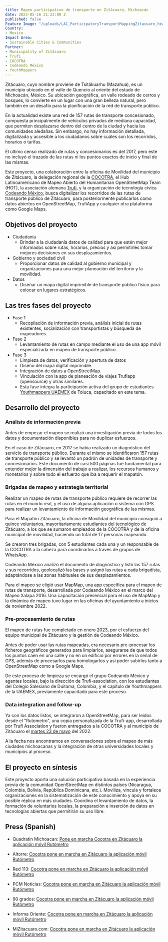 ```yaml
---
title: Mapeo participativo de transporte en Zitácuaro, Michoacán
date: 2023-05-16 21:23:00 Z
published: false
Feature Image: "/uploads/LAC_ParticipatoryTransportMappingZitacuaro_header.webp"
Country:
- Mexico
Impact Area:
- Sustainable Cities & Communities
Partner:
- Municipality of Zitácuaro
- Trufi
- COCOTRA
- Codeando México
- YouthMappers
---
```


Zitácuaro, cuyo nombre proviene de Tsitákuarhu (Mazahua), es un municipio ubicado en el valle de Quencio al oriente del estado de Michoacán, México. Su ubicación geográfica, un valle rodeado de cerros y bosques, lo convierte en un lugar con una gran belleza natural, pero también en un desafío para la planificación de la red de transporte público.

En la actualidad existe una red de 157 rutas de transporte concesionado, compuesta principalmente de vehículos privados de mediana capacidad, que permiten desplazarse dentro del centro de la ciudad y hacia las comunidades aledañas. Sin embargo, no hay información detallada, digitalizada y accesible a los ciudadanos sobre cuáles son los recorridos, horarios o tarifas.

El último censo realizado de rutas y concesionarios es del 2017, pero este no incluyó el trazado de las rutas ni los puntos exactos de inicio y final de las mismas.

Este proyecto, una colaboración entre la oficina de Movilidad del municipio de Zitácuaro, la delegación regional de la [COCOTRA](https://cocotra.michoacan.gob.mx/), el Hub Latinoamericano de Mapeo Abierto del Humanitarian OpenStreetMap Team (HOT), la asociación alemana [Trufi](https://www.trufi-association.org/), y la organización de tecnología cívica [Codeando México](http://codeandomexico.org/), busca digitalizar los recorridos de las rutas de transporte público de Zitácuaro, para posteriormente publicarlos como datos abiertos en OpenStreetMap, TrufiApp y cualquier otra plataforma como Google Maps.

## Objetivos del proyecto
<ul>
  <li>Ciudadanía
 <ul>
      <li>Brindar a la ciudadanía datos de calidad para que estén mejor informados sobre rutas, horarios, precios y así permitirles tomar mejores decisiones en sus desplazamientos.</li>
    </ul>
</li>
  <li>Gobierno y sociedad civil
    <ul>
      <li>Proporcionar datos de calidad al gobierno municipal y organizaciones para una mejor planeación del territorio y la movilidad.</li>
    </ul>
  </li>
<li>Datos
    <ul>
      <li>Diseñar un mapa digital imprimible de transporte público físico para colocar en lugares estratégicos.</li>
    </ul>
  </li>
</ul>

## Las tres fases del proyecto
<ul>
  <li>Fase 1
 <ul>
      <li>Recopilación de información previa, análisis inicial de rutas existentes, socialización con transportistas y búsqueda de mapeadores.</li>
    </ul>
</li>
  <li>Fase 2
    <ul>
      <li>Levantamiento de rutas en campo mediante el uso de una app móvil especializada en mapeo de transporte público.</li>
    </ul>
  </li>
<li>Fase 3
    <ul>
      <li>Limpieza de datos, verificación y apertura de datos </li>
 <li>Diseño del mapa digital imprimible.</li>
 <li>Integración de datos a OpenStreetMap.</li>
 <li>Vinculación con la app de planeación de viajes Trufiapp (opensource) y otras similares.</li>
<li> Esta fase integra la participación activa del grupo de estudiantes <a href="https://twitter.com/ym_uaemex">Youthmappers UAEMEX</a> de Toluca, capacitado en este tema.</li>
    </ul>
  </li>
</ul>

## Desarrollo del proyecto
### Análisis de información previa

Antes de empezar el mapeo se realizó una investigación previa de todos los datos y documentación disponibles para no duplicar esfuerzos.

En el caso de Zitácuaro, en 2017 se había realizado un diagnóstico del servicio de transporte público. Durante el mismo se identificaron 157 rutas de transporte público y se levantó un padrón de unidades de transporte y concesionarios. Este documento de casi 500 páginas fue fundamental para entender mejor la dimensión del trabajo a realizar, los recursos humanos y monetarios y sobre todo el esfuerzo que iba a requerir el mapatón.

### Brigadas de mapeo y estrategia territorial
Realizar un mapeo de rutas de transporte público requiere de recorrer las rutas en el mundo real, y el uso de alguna aplicación o sistema con GPS para realizar un levantamiento de información geográfica de las mismas. 

Para el Mapatón Zitácuaro, la oficina de Movilidad del municipio consiguió a quince voluntarios, mayoritariamente estudiantes del tecnológico de Zitácuaro, a los que se sumaron empleados de la COCOTRA y de la oficina municipal de movilidad, haciendo un total de 17 personas mapeando.

Se crearon tres brigadas, con 5 estudiantes cada una y un responsable de la COCOTRA a la cabeza para coordinarlos a través de grupos de WhatsApp.

Codeando México analizó el documento de diagnóstico y listó las 157 rutas y sus recorridos, geolocalizó las bases y asignó las rutas a cada brigadista, adaptándose a las zonas habituales de sus desplazamientos.

Para el mapeo se eligió usar MapMap, una app específica para el mapeo de rutas de transporte, desarrollada por Codeando México en el marco del Mapeo Xalapa 2016. Una capacitación presencial para el uso de MapMap y la dinámica de mapeo tuvo lugar en las oficinas del ayuntamiento a inicios de noviembre 2022. 

### Pre-procesamiento de rutas
El mapeo de rutas fue completado en enero 2023, por el esfuerzo del equipo municipal de Zitácuaro y la gestión de Codeando México.

Antes de poder usar las rutas mapeadas, era necesario pre-procesar los ficheros geográficos generados para limpiarlos, asegurarse de que todos los puntos caen en una calle y no en un edificio por errores en la señal de GPS, además de procesarlos para homologarlos y así poder subirlos tanto a OpenStreetMap como a Google Maps.

De este proceso de limpieza se encargó el grupo Codeando México y agentes locales, bajo la dirección de Trufi-association, con los estudiantes del Colegio Salesiano de Duitama, Colombia, y el capítulo de Youthmappers de la UAEMEX, previamente capacitado para este proceso.

### Data integration and follow-up

Ya con los datos listos, se integraron a OpenStreetMap, para ser leidos desde el "Rutometro", una copia personalizada de la Trufi-app, desarrollada por Trufi Association y fueron entregados a la COCOTRA y al municipio de Zitácuaro el [martes 23 de mayo](https://www.mizitacuaro.com/noticias/michoacan/cocotra-pone-en-marcha-en-zitacuaro-la-aplicacion-movil-rutometro/247507/) del 2022.

A la fecha nos encontramos en conversaciones sobre el mapeo de más ciudades michoacanas y la integración de otras universidades locales y municipios al proceso.

## El proyecto en síntesis
Este proyecto aporta una solución participativa basada en la experiencia previa de la comunidad OpenStreetMap en distintos países (Nicaragua, Colombia, Bolivia, República Dominicana, etc.).
Moviliza, vincula y fortalece organizaciones en la sistematización de este conocimiento y apoya en su posible réplica en más ciudades. 
Coordina el levantamiento de datos, la formación de voluntarios locales, la preparación e inserción de datos en tecnologías abiertas que permitirán su uso libre. 

## Press (Spanish)

* Quadratin Michoacan: [Pone en marcha Cocotra en Zitácuaro la aplicación móvil Rutómetro](https://www.quadratin.com.mx/sucesos/pone-en-marcha-cocotra-en-zitacuaro-la-aplicacion-movil-rutometro/)

* Altorre: [Cocotra pone en marcha en Zitácuaro la aplicación móvil Rutómetro](https://www.altorre.com/post/cocotra-pone-en-marcha-en-zit%C3%A1cuaro-la-aplicaci%C3%B3n-m%C3%B3vil-rut%C3%B3metro)

* Red 113: [Cocotra pone en marcha en Zitácuaro la aplicación móvil Rutómetro](http://www.red113mx.com/2023/05/cocotra-pone-en-marcha-en-zitacuaro-la.html?m=1)

* PCM Noticias: [Cocotra pone en marcha en Zitácuaro la aplicación móvil Rutómetro](https://pcmnoticias.mx/2023/05/23/cocotra-pone-en-marcha-en-zitacuaro-la-aplicacion-movil-rutometro/)

* 90 grados: [Cocotra pone en marcha en Zitácuaro la aplicación móvil Rutómetro](https://www.noventagrados.com.mx/politica/cocotra-pone-en-marcha-en-zitacuaro-la-aplicacion-movil-rutometro.htm)

* Informa Oriente: [Cocotra pone en marcha en Zitácuaro la aplicación móvil Rutómetro](https://www.informaoriente.com.mx/politica/cocotra-pone-en-marcha-en-zitacuaro-la-aplicacion-movil-rutometro.htm)

* MiZitacuaro.com: [Cocotra pone en marcha en Zitácuaro la aplicación móvil Rutómetro](https://www.mizitacuaro.com/noticias/michoacan/cocotra-pone-en-marcha-en-zitacuaro-la-aplicacion-movil-rutometro/247507/)